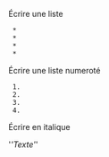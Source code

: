 Écrire une liste
```
 *
 *
 *
 *
```

Écrire une liste numeroté

```
 1.
 2.
 3.
 4.
```

Écrire en italique

 
'*'Texte'*'

